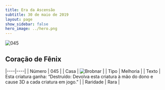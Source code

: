 ```yaml
---
title: Era da Ascensão
subtitle: 30 de maio de 2019
layout: page
show_sidebar: false
hero_image: ../hero.png
---
```


![045](https://cdn.keyforgegame.com/media/card_front/pt/435_045_8FCH73C5XV3G_pt.png)

## Coração de Fênix

|----|----|
| Número | 045 |
| Casa | ![Brobnar](https://archonarcana.com/images/thumb/e/e0/Brobnar.png/22px-Brobnar.png "Brobnar") |
| Tipo | Melhoria |
| Texto | Esta criatura ganha: “Destruído: Devolva esta criatura à mão  do dono e cause 3D a cada criatura em jogo.” |
| Raridade | Rara |

